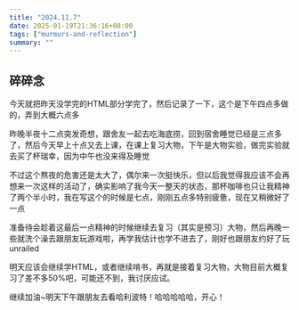 ```yaml
---
title: "2024.11.7"
date: 2025-01-19T21:36:16+08:00
tags: ["murmurs-and-reflection"]
summary: ""
---
```

## 碎碎念
今天就把昨天没学完的HTML部分学完了，然后记录了一下，这个是下午四点多做的，弄到大概六点多

昨晚半夜十二点突发奇想，跟舍友一起去吃海底捞，回到宿舍睡觉已经是三点多了，然后今天早上十点又去上课，在课上复习大物，下午是大物实验，做完实验就去买了杯瑞幸，因为中午也没来得及睡觉

不过这个熬夜的危害还是太大了，偶尔来一次挺快乐，但以后我觉得我应该不会再想来一次这样的活动了，确实影响了我今天一整天的状态，那杯咖啡也只让我精神了两个半小时，我在写这个的时候是七点，刚刚五点多特别疲惫，现在又稍微好了一点

准备待会趁着这最后一点精神的时候继续去复习（其实是预习）大物，然后再晚一些就洗个澡去跟朋友玩游戏啦，再学我估计也学不进去了，刚好也跟朋友约好了玩unrailed

明天应该会继续学HTML，或者继续啃书，再就是接着复习大物，大物目前大概复习了差不多50%吧，可能还不到，我讨厌应试。

继续加油~明天下午跟朋友去看哈利波特！哈哈哈哈哈，开心！
